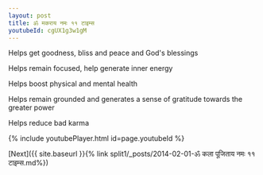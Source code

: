 ```yaml
---
layout: post
title: ॐ मकराय नमः ११ टाइम्स
youtubeId: cgUX1g3w1gM
---
```

 
 
Helps get goodness, bliss and peace and God's blessings
 
Helps remain focused, help generate inner energy 
 
Helps boost physical and mental health 
 
Helps remain grounded and generates a sense of gratitude towards the greater power 
 
Helps reduce bad karma
 
 
 
 


{% include youtubePlayer.html id=page.youtubeId %}
 
[Next]({{ site.baseurl }}{% link  split1/_posts/2014-02-01-ॐ कला पूजिताय नमः ११ टाइम्स.md%})
 
